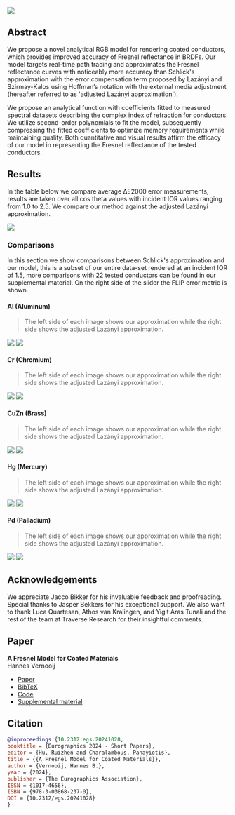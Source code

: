 ![](assets/banner-2000x800.png)

## Abstract
We propose a novel analytical RGB model for rendering coated conductors, which provides improved accuracy of Fresnel reflectance in BRDFs. Our model targets real-time path tracing and approximates the Fresnel reflectance curves with noticeably more accuracy than Schlick's approximation with the error compensation term proposed by Lazányi and Szirmay-Kalos using Hoffman’s notation with the external media adjustment (hereafter referred to as 'adjusted Lazányi approximation'). 

We propose an analytical function with coefficients fitted to measured spectral datasets describing the complex index of refraction for conductors. We utilize second-order polynomials to fit the model, subsequently compressing the fitted coefficients to optimize memory requirements while maintaining quality. Both quantitative and visual results affirm the efficacy of our model in representing the Fresnel reflectance of the tested conductors.

## Results
In the table below we compare average ΔE2000 error measurements, results are taken over all cos theta values with incident IOR values ranging from 1.0 to 2.5. We compare our method against the adjusted Lazányi approximation.  

![](assets/results.png)

### Comparisons
In this section we show comparisons between Schlick's approximation and our model, this is a subset of our entire data-set rendered at an incident IOR of 1.5, more comparisons with 22 tested conductors can be found in our supplemental material. On the right side of the slider the FLIP error metric is shown. 

#### Al (Aluminum)
> The left side of each image shows our approximation while the right side shows the adjusted Lazányi approximation.
<div class="horizontal-image-container" width="100%">
    <img src="assets/visual/Al.1.5-acescg.png" data-label="Ours left, Schlick Right"/>
    <img src="assets/diff/Al.1.5.diff.png"/>
</div>


#### Cr (Chromium)
> The left side of each image shows our approximation while the right side shows the adjusted Lazányi approximation.
<div class="horizontal-image-container" width="100%">
    <img src="assets/visual/Cr.1.5-acescg.png" data-label="Ours left, Schlick Right"/>
    <img src="assets/diff/Cr.1.5.diff.png" data-label="FLIP difference. Ours left, Schlick Right"/>
</div>

#### CuZn (Brass)
> The left side of each image shows our approximation while the right side shows the adjusted Lazányi approximation.
<div class="horizontal-image-container" width="100%">
    <img src="assets/visual/CuZn.1.5-acescg.png" data-label="Ours left, Schlick Right"/>
    <img src="assets/diff/CuZn.1.5.diff.png" data-label="FLIP difference. Ours left, Schlick Right"/>
</div>

#### Hg (Mercury)
> The left side of each image shows our approximation while the right side shows the adjusted Lazányi approximation.
<div class="horizontal-image-container" width="100%">
    <img src="assets/visual/Hg.1.5-acescg.png" data-label="Ours left, Schlick Right"/>
    <img src="assets/diff/Hg.1.5.diff.png" data-label="FLIP difference. Ours left, Schlick Right"/>
</div>

#### Pd (Palladium)
> The left side of each image shows our approximation while the right side shows the adjusted Lazányi approximation.
<div class="horizontal-image-container" width="100%">
    <img src="assets/visual/Pd.1.5-acescg.png" data-label="Ours left, Schlick Right"/>
    <img src="assets/diff/Pd.1.5.diff.png" data-label="FLIP difference. Ours left, Schlick Right"/>
</div>

## Acknowledgements
We appreciate Jacco Bikker for his invaluable feedback and proofreading. Special thanks to Jasper Bekkers for his exceptional support. We also want to thank Luca Quartesan, Athos van Kralingen, and Yigit Aras Tunali and the rest of the team at Traverse Research for their insightful comments.

## Paper
**A Fresnel Model for Coated Materials**  
Hannes Vernooij
+ [Paper](https://diglib.eg.org/bitstream/handle/10.2312/egs20241028/13_egs20241028.pdf)
+ [BibTeX](assets/vernooij2024-ud.bib)
+ [Code](https://diglib.eg.org/bitstream/handle/10.2312/egs20241028/supplemental-code.zip)
+ [Supplemental material](https://diglib.eg.org/bitstream/handle/10.2312/egs20241028/short1049_supp.pdf)

## Citation
```bibtex
@inproceedings {10.2312:egs.20241028,
booktitle = {Eurographics 2024 - Short Papers},
editor = {Hu, Ruizhen and Charalambous, Panayiotis},
title = {{A Fresnel Model for Coated Materials}},
author = {Vernooij, Hannes B.},
year = {2024},
publisher = {The Eurographics Association},
ISSN = {1017-4656},
ISBN = {978-3-03868-237-0},
DOI = {10.2312/egs.20241028}
}

```

<script src="https://cdn.knightlab.com/libs/horizontal-image-container/latest/js/horizontal-image-container.min.js"></script>
<link rel="stylesheet" href="https://cdn.knightlab.com/libs/horizontal-image-container/latest/css/horizontal-image-container.css">
